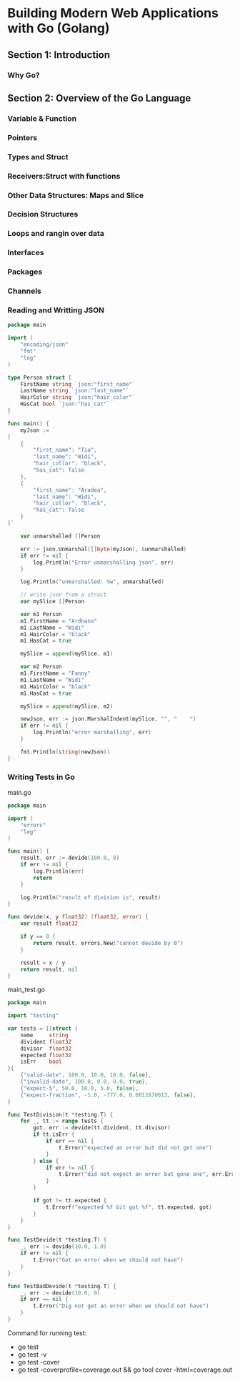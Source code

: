 # Building Modern Web Applications with Go (Golang)

## Section 1: Introduction
### Why Go?

## Section 2: Overview of the Go Language
### Variable & Function
### Pointers
### Types and Struct
### Receivers:Struct with functions
### Other Data Structures: Maps and Slice
### Decision Structures
### Loops and rangin over data
### Interfaces
### Packages
### Channels
### Reading and Writting JSON
```go
package main

import (
	"encoding/json"
	"fmt"
	"log"
)

type Person struct {
	FirstName string `json:"first_name"`
	LastName string `json:"last_name"`
	HairColor string `json:"hair_color"`
	HasCat bool `json:"has_cat"`
}

func main() {
	myJson := `
[
	{ 
		"first_name": "Tia",
		"last_name": "Widi",
		"hair_collor": "black",
		"has_cat": false
	},
	{
		"first_name": "Aradea",
		"last_name": "Widi",
		"hair_collor": "black",
		"has_cat": false
	}
]`

	var unmarshalled []Person

	err := json.Unmarshal([]byte(myJson), &unmarshalled)
	if err != nil {
		log.Println("Error unmarshalling json", err)
	}

	log.Println("unmarshalled: %w", unmarshalled)

	// write json from a struct
	var mySlice []Person

	var m1 Person
	m1.FirstName = "Ardhana"
	m1.LastName = "Widi"
	m1.HairColor = "black"
	m1.HasCat = true

	mySlice = append(mySlice, m1)

	var m2 Person
	m1.FirstName = "Fanny"
	m1.LastName = "Widi"
	m1.HairColor = "black"
	m1.HasCat = true

	mySlice = append(mySlice, m2)

	newJson, err := json.MarshalIndent(mySlice, "", "    ")
	if err != nil {
		log.Println("error marshalling", err)
	}

	fmt.Println(string(newJson))
}
```
### Writing Tests in Go
main.go
```go
package main

import (
	"errors"
	"log"
)

func main() {
	result, err := devide(100.0, 0)
	if err != nil {
		log.Println(err)
		return
	}

	log.Println("result of division is", result)
}

func devide(x, y float32) (float32, error) {
	var result float32

	if y == 0 {
		return result, errors.New("cannot devide by 0")
	}

	result = x / y
	return result, nil
}
```

main_test.go
```go
package main

import "testing"

var tests = []struct {
	name     string
	divident float32
	divisor  float32
	expected float32
	isErr    bool
}{
	{"valid-date", 100.0, 10.0, 10.0, false},
	{"invalid-date", 100.0, 0.0, 0.0, true},
	{"expect-5", 50.0, 10.0, 5.0, false},
	{"expect-fraction", -1.0, -777.0, 0.0012870013, false},
}

func TestDivision(t *testing.T) {
	for _, tt := range tests {
		got, err := devide(tt.divident, tt.divisor)
		if tt.isErr {
			if err == nil {
				t.Error("expected an error but did not got one")
			}
		} else {
			if err != nil {
				t.Error("did not expect an error but gone one", err.Error())
			}
		}

		if got != tt.expected {
			t.Errorf("expected %f bit got %f", tt.expected, got)
		}
	}
}

func TestDevide(t *testing.T) {
	_, err := devide(10.0, 1.0)
	if err != nil {
		t.Error("Got an error when we should not have")
	}
}

func TestBadDevide(t *testing.T) {
	_, err := devide(10.0, 0)
	if err == nil {
		t.Error("Dig not get an error when we should not have")
	}
}

```

Command for running test:
- go test
- go test -v
- go test -cover
- go test -coverprofile=coverage.out && go tool cover -html=coverage.out